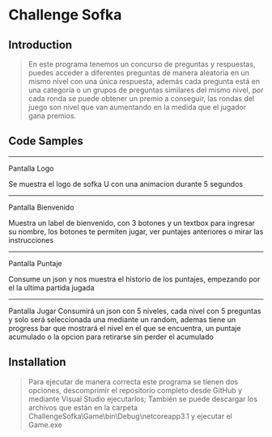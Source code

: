 # Challenge Sofka

## Introduction

> En este programa tenemos un concurso de preguntas y respuestas, puedes acceder a diferentes preguntas de manera aleatoria en un mismo nivel con una única respuesta, además cada pregunta está en una categoría o un grupos de
preguntas similares del mismo nivel, por cada ronda se puede obtener un premio a conseguir,
las rondas del juego son nivel que van aumentando en la medida que el jugador gana premios.

## Code Samples

****************
Pantalla Logo

Se muestra el logo de sofka U con una animacion durante 5 segundos

***********************
Pantalla Bienvenido

Muestra un label de bienvenido, con 3 botones y un textbox para ingresar su nombre, los botones te permiten jugar, ver puntajes anteriores o mirar las instrucciones

*******************
Pantalla Puntaje

Consume un json y nos muestra el historio de los puntajes, empezando por el la ultima partida jugada

********************
Pantalla Jugar
Consumirá un json con 5 niveles, cada nivel con 5 preguntas y solo será seleccionada una mediante un random, ademas tiene un progress bar que mostrará el nivel en el que se encuentra, un puntaje acumulado o la opcion para retirarse sin perder el acumulado


## Installation

> Para ejecutar de manera correcta este programa se tienen dos opciones, descomprimir el repositorio completo desde GitHub y mediante Visual Studio ejecutarlos; También se puede descargar los archivos que están en la carpeta ChallengeSofka\Game\bin\Debug\netcoreapp3.1 y ejecutar el Game.exe
